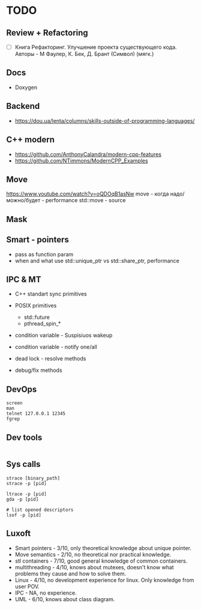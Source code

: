 # TODO

## Review + Refactoring

- [ ] Книга Рефакторинг. Улучшение проекта существующего кода. Авторы - М Фаулер, К. Бек, Д. Брант (Символ) (мягк.)

## Docs

- Doxygen

## Backend

- https://dou.ua/lenta/columns/skills-outside-of-programming-languages/

## C++ modern

- https://github.com/AnthonyCalandra/modern-cpp-features
- https://github.com/NTimmons/ModernCPP_Examples

## Move

https://www.youtube.com/watch?v=oQDOqB1asNw
move - когда надо/можно/будет - performance
std::move - source

## Mask

## Smart - pointers

- pass as function param
- when and what use std::unique_ptr vs std::share_ptr, performance

## IPC & MT

- C++ standart sync primitives
- POSIX primitives
  - std::future
  - pthread_spin_*

- condition variable - Suspisiuos wakeup
- condition variable - notify one/all
- dead lock - resolve methods
- debug/fix methods

## DevOps

```shell
screen
man
telnet 127.0.0.1 12345
fgrep
```

## Dev tools

```shell
```

## Sys calls

```shell
strace [binary_path]
strace -p [pid]

ltrace -p [pid]
gda -p [pid]

# list opened descriptors
lsof -p [pid]
```

## Luxoft

- Smart pointers - 3/10, only theoretical knowledge about unique pointer.
- Move semantics - 2/10, no theoretical nor practical knowledge.
- stl containers - 7/10, good general knowledge of common containers.
- multithreading - 4/10, knows about mutexes, doesn't know what problems they cause and how to solve them.
- Linux - 4/10, no development experience for linux. Only knowledge from user POV.
- IPC - NA, no experience.
- UML - 6/10, knows about class diagram.
